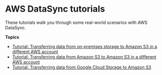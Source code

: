 # AWS DataSync tutorials<a name="tutorials"></a>

These tutorials walk you through some real\-world scenarios with AWS DataSync\.

**Topics**
+ [Tutorial: Transferring data from on\-premises storage to Amazon S3 in a different AWS account](s3-cross-account-transfer.md)
+ [Tutorial: Transferring data from Amazon S3 to Amazon S3 in a different AWS account](tutorial_s3-s3-cross-account-transfer.md)
+ [Tutorial: Transferring data from Google Cloud Storage to Amazon S3](tutorial_transfer-google-cloud-storage.md)